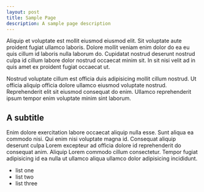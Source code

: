 ```yaml
---
layout: post
title: Sample Page
description: A sample page description
---
```


Aliquip et voluptate est mollit eiusmod eiusmod elit. Sit voluptate aute proident fugiat ullamco laboris. Dolore mollit veniam enim dolor do ea eu quis cillum id laboris nulla laborum do. Cupidatat nostrud deserunt nostrud culpa id cillum labore dolor nostrud occaecat minim sit. In sit nisi velit ad in quis amet ex proident fugiat occaecat ut.

Nostrud voluptate cillum est officia duis adipisicing mollit cillum nostrud. Ut officia aliquip officia dolore ullamco eiusmod voluptate nostrud. Reprehenderit elit sit eiusmod consequat do enim. Ullamco reprehenderit ipsum tempor enim voluptate minim sint laborum.

## A subtitle

Enim dolore exercitation labore occaecat aliquip nulla esse. Sunt aliqua ea commodo nisi. Qui enim nisi voluptate magna id. Consequat aliquip deserunt culpa Lorem excepteur ad officia dolore id reprehenderit do consequat anim. Aliquip Lorem commodo cillum consectetur. Tempor fugiat adipisicing id ea nulla ut ullamco aliqua ullamco dolor adipisicing incididunt.

- list one
- list two
- list three
